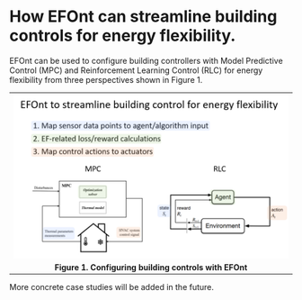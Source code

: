 # How EFOnt can streamline building controls for energy flexibility.

EFOnt can be used to configure building controllers with Model Predictive Control (MPC) and Reinforcement Learning Control (RLC) for energy flexibility from three perspectives shown in Figure 1.  

<table align="center" border=0>
  <tr>
    <td align="center"><img src="../../resources/EFOnt_use_case_2.png" style="width:100%"></td>
  </tr>
  <tr>
    <td align="center"><figcaption><b>Figure 1. Configuring building controls with EFOnt</b></figcaption></td>
  </tr>
</table>


More concrete case studies will be added in the future.